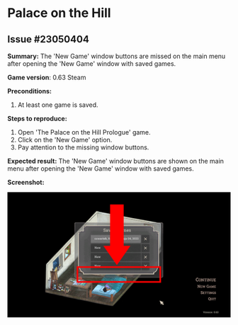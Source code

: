 # Palace on the Hill

## Issue #23050404

**Summary:** The 'New Game' window buttons are missed on the main menu after opening the 'New Game' window with saved games.

**Game version**: 0.63 Steam

**Preconditions:**

1. At least one game is saved.

**Steps to reproduce:**

1. Open 'The Palace on the Hill Prologue' game.
2. Click on the 'New Game' option.
3. Pay attention to the missing window buttons.

**Expected result:** The 'New Game' window buttons are shown on the main menu after opening the 'New Game' window with saved games.

**Screenshot:**

![23050404](/Palace_on_Hill/files/23050404.png)
